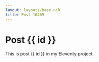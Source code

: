 ```yaml
---
layout: layouts/base.njk
title: Post 10405
---
```


# Post {{ id }}

This is post {{ id }} in my Eleventy project.
